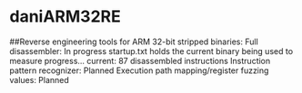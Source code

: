 # daniARM32RE
##Reverse engineering tools for ARM 32-bit stripped binaries:
Full disassembler: In progress
  startup.txt holds the current binary being used to measure progress... current: 87 disassembled instructions
Instruction pattern recognizer: Planned
Execution path mapping/register fuzzing values: Planned
